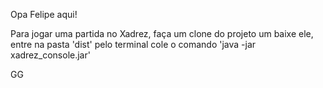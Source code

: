 Opa Felipe aqui!

Para jogar uma partida no Xadrez, faça um clone do projeto um baixe ele, entre na pasta 'dist' pelo terminal cole o comando 'java -jar xadrez_console.jar'

GG
